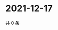 # 2021-12-17

共 0 条

<!-- BEGIN WEIBO -->
<!-- 最后更新时间 Fri Dec 17 2021 05:10:28 GMT+0800 (China Standard Time) -->

<!-- END WEIBO -->

